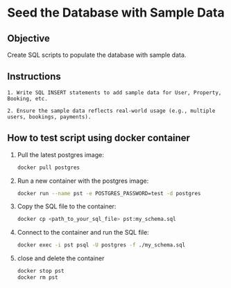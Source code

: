 # Seed the Database with Sample Data

## Objective

 Create SQL scripts to populate the database with sample data.

## Instructions

    1. Write SQL INSERT statements to add sample data for User, Property, Booking, etc.

    2. Ensure the sample data reflects real-world usage (e.g., multiple users, bookings, payments).

## How to test script using docker container

1. Pull the latest postgres image:

   ```bash
   docker pull postgres
   ```

2. Run a new container with the postgres image:

   ```bash
   docker run --name pst -e POSTGRES_PASSWORD=test -d postgres
    ```

3. Copy the SQL file to the container:

   ```bash
   docker cp <path_to_your_sql_file> pst:my_schema.sql
   ```

4. Connect to the container and run the SQL file:

   ```bash
   docker exec -i pst psql -U postgres -f ./my_schema.sql
   ```

5. close and delete the container

   ```bash
   docker stop pst
   docker rm pst
   ```
